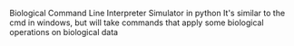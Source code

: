 Biological Command Line Interpreter Simulator in python
It's similar to the cmd in windows, but will take commands that 
apply some biological operations on biological data

